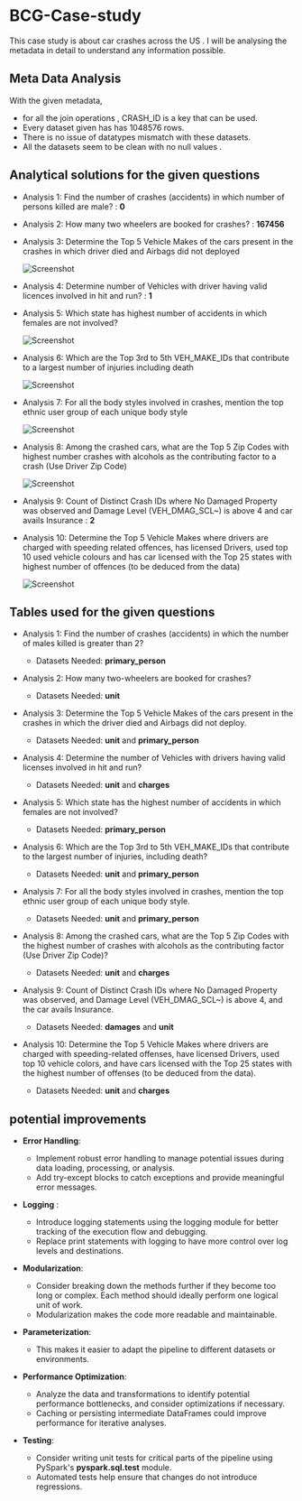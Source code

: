 # BCG-Case-study


This case study is about car crashes across the US . I will be analysing the
metadata in detail to understand any information possible.

## Meta Data Analysis

With the given metadata, 
- for all the join operations , CRASH_ID is a key that can be used.
- Every dataset  given has  has 1048576 rows.
- There is no issue of datatypes mismatch with these datasets.
- All the datasets seem to be clean with no null values .


## Analytical solutions for the given questions

- Analysis 1: Find the number of crashes (accidents) in which number of persons killed are male? : **0**
- Analysis 2: How many two wheelers are booked for crashes? : **167456**
- Analysis 3: Determine the Top 5 Vehicle Makes of the cars present in the crashes in which driver died and Airbags did not deployed
  
  ![Screenshot](img/analysis3.png)
  
- Analysis 4: Determine number of Vehicles with driver having valid licences involved in hit and run? : **1**
- Analysis 5: Which state has highest number of accidents in which females are not involved?

  ![Screenshot](img/analysis5.png)
  
- Analysis 6: Which are the Top 3rd to 5th VEH_MAKE_IDs that contribute to a largest number of injuries including death

  ![Screenshot](img/analysis6.png)
  
- Analysis 7: For all the body styles involved in crashes, mention the top ethnic user group of each unique body style

  ![Screenshot](img/analysis7.png)
  
- Analysis 8: Among the crashed cars, what are the Top 5 Zip Codes with highest number crashes with alcohols as the contributing factor to a crash (Use Driver Zip Code)

  ![Screenshot](img/analysis8.png)
  
- Analysis 9: Count of Distinct Crash IDs where No Damaged Property was observed and Damage Level (VEH_DMAG_SCL~) is above 4 and car avails Insurance : **2**
- Analysis 10: Determine the Top 5 Vehicle Makes where drivers are charged with speeding related offences, has licensed Drivers, used top 10 used vehicle colours and has car licensed with the Top 25 states with highest number of offences (to be deduced from the data)

  ![Screenshot](img/analysis10.png)

## Tables used for the given questions
- Analysis 1: Find the number of crashes (accidents) in which the number of males killed is greater than 2?
  - Datasets Needed: **primary_person**
    
- Analysis 2: How many two-wheelers are booked for crashes?
  - Datasets Needed: **unit**
    
- Analysis 3: Determine the Top 5 Vehicle Makes of the cars present in the crashes in which the driver died and Airbags did not deploy.
  - Datasets Needed: **unit** and **primary_person**
    
- Analysis 4: Determine the number of Vehicles with drivers having valid licenses involved in hit and run?
  - Datasets Needed: **unit** and **charges**
    
- Analysis 5: Which state has the highest number of accidents in which females are not involved?
  - Datasets Needed: **primary_person**
    
- Analysis 6: Which are the Top 3rd to 5th VEH_MAKE_IDs that contribute to the largest number of injuries, including death?
  - Datasets Needed: **unit** and **primary_person**
    
- Analysis 7: For all the body styles involved in crashes, mention the top ethnic user group of each unique body style.
  - Datasets Needed: **unit** and **primary_person**
    
- Analysis 8: Among the crashed cars, what are the Top 5 Zip Codes with the highest number of crashes with alcohols as the contributing factor (Use Driver Zip Code)?
  - Datasets Needed: **unit** and **charges**
  
- Analysis 9: Count of Distinct Crash IDs where No Damaged Property was observed, and Damage Level (VEH_DMAG_SCL~) is above 4, and the car avails Insurance.
  - Datasets Needed: **damages** and **unit**
  
- Analysis 10: Determine the Top 5 Vehicle Makes where drivers are charged with speeding-related offenses, have licensed Drivers,
               used top 10 vehicle colors, and have cars licensed with the Top 25 states with the highest number of offenses (to be     deduced from the data).
  - Datasets Needed: **unit** and **charges**
 
## potential improvements 

- **Error Handling**:
    - Implement robust error handling to manage potential issues during data loading, processing, or analysis.
    - Add try-except blocks to catch exceptions and provide meaningful error messages.

- **Logging** :
    - Introduce logging statements using the logging module for better tracking of the execution flow and debugging.
    - Replace print statements with logging to have more control over log levels and destinations.

- **Modularization**:
    - Consider breaking down the methods further if they become too long or complex. Each method should ideally perform one logical unit of work.
    - Modularization makes the code more readable and maintainable.

- **Parameterization**:
    - This makes it easier to adapt the pipeline to different datasets or environments.

- **Performance Optimization**:
    - Analyze the data and transformations to identify potential performance bottlenecks, and consider optimizations if necessary.
    - Caching or persisting intermediate DataFrames could improve performance for iterative analyses.
    
- **Testing**:
    - Consider writing unit tests for critical parts of the pipeline using PySpark's **pyspark.sql.test** module.
    - Automated tests help ensure that changes do not introduce regressions.







